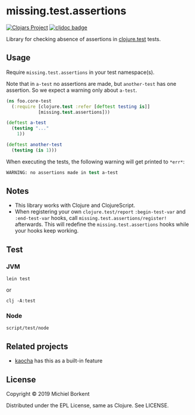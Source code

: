 # missing.test.assertions

[![Clojars Project](https://img.shields.io/clojars/v/borkdude/missing.test.assertions.svg)](https://clojars.org/borkdude/missing.test.assertions)
[![cljdoc badge](https://cljdoc.org/badge/borkdude/missing.test.assertions)](https://cljdoc.org/d/borkdude/missing.test.assertions/CURRENT)

Library for checking absence of assertions in
[clojure.test](https://clojure.github.io/clojure/clojure.test-api.html) tests.

## Usage

Require `missing.test.assertions` in your test namespace(s).

Note that in `a-test` no assertions are made, but `another-test` has one
assertion. So we expect a warning only about `a-test`.

``` clojure
(ns foo.core-test
  (:require [clojure.test :refer [deftest testing is]]
            [missing.test.assertions]))

(deftest a-test
  (testing "..."
    1))

(deftest another-test
  (testing (is 1)))
```

When executing the tests, the following warning will get printed to `*err*`:

``` clojure
WARNING: no assertions made in test a-test
```

## Notes

- This library works with Clojure and ClojureScript.
- When registering your own `clojure.test/report` `:begin-test-var` and
  `:end-test-var` hooks, call `missing.test.assertions/register!` afterwards. This will
  redefine the `missing.test.assertions` hooks while your hooks keep working.

## Test

### JVM

    lein test

or

    clj -A:test

### Node

    script/test/node

## Related projects

- [kaocha](https://github.com/lambdaisland/kaocha) has this as a built-in feature

## License

Copyright © 2019 Michiel Borkent

Distributed under the EPL License, same as Clojure. See LICENSE.
